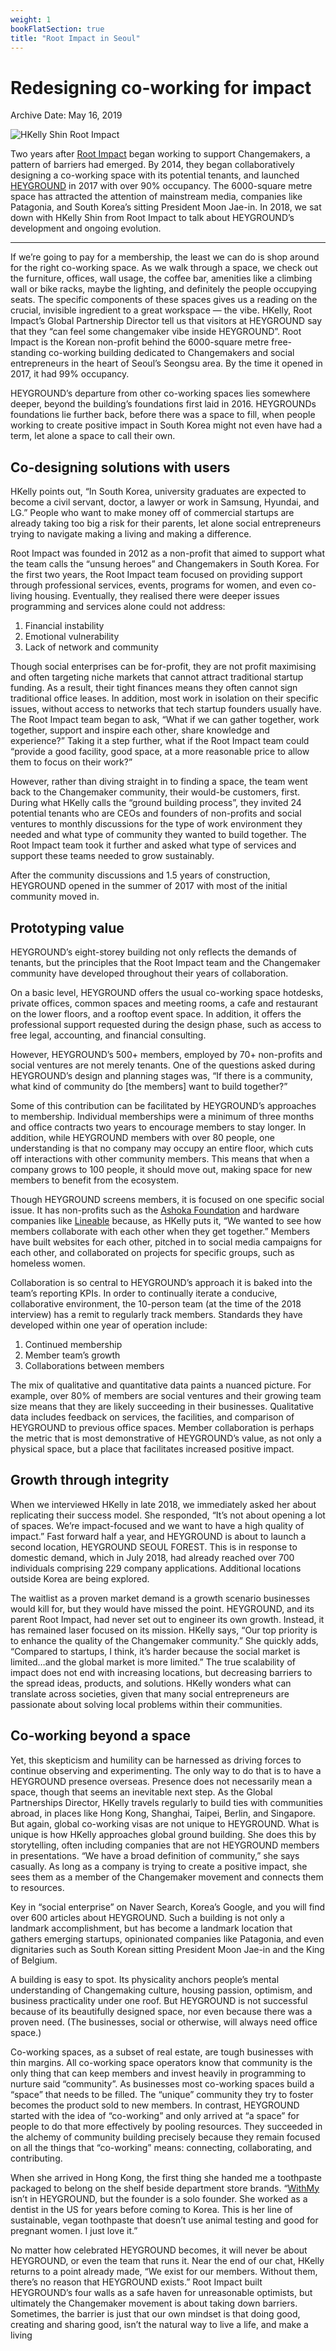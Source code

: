 ```yaml
---
weight: 1
bookFlatSection: true
title: "Root Impact in Seoul"
---
```



# Redesigning co-working for impact

Archive Date: May 16, 2019

![HKelly Shin Root Impact](https://raw.githubusercontent.com/shenchingtou/asian-founders-archive/master/images/Web-HKelly-Root-Impact-9161.jpg)

Two years after [Root Impact](http://rootimpact.org/v2/intro.php) began working to support Changemakers, a pattern of barriers had emerged. By 2014, they began collaboratively designing a co-working space with its potential tenants, and launched [HEYGROUND](https://www.heyground.com/) in 2017 with over 90% occupancy. The 6000-square metre space has attracted the attention of mainstream media, companies like Patagonia, and South Korea’s sitting President Moon Jae-in. In 2018, we sat down with HKelly Shin from Root Impact to talk about HEYGROUND’s development and ongoing evolution.

---

If we’re going to pay for a membership, the least we can do is shop around for the right co-working space. As we walk through a space, we check out the furniture, offices, wall usage, the coffee bar, amenities like a climbing wall or bike racks, maybe the lighting, and definitely the people occupying seats. The specific components of these spaces gives us a reading on the crucial, invisible ingredient to a great workspace — the vibe. HKelly, Root Impact’s Global Partnership Director tell us that visitors at HEYGROUND say that they “can feel some changemaker vibe inside HEYGROUND”. Root Impact is the Korean non-profit behind the 6000-square metre free-standing co-working building dedicated to Changemakers and social entrepreneurs in the heart of Seoul’s Seongsu area. By the time it opened in 2017, it had 99% occupancy.

HEYGROUND’s departure from other co-working spaces lies somewhere deeper, beyond the building’s foundations first laid in 2016\. HEYGROUNDs foundations lie further back, before there was a space to fill, when people working to create positive impact in South Korea might not even have had a term, let alone a space to call their own.

## Co-designing solutions with users

HKelly points out, “In South Korea, university graduates are expected to become a civil servant, doctor, a lawyer or work in Samsung, Hyundai, and LG.” People who want to make money off of commercial startups are already taking too big a risk for their parents, let alone social entrepreneurs trying to navigate making a living and making a difference.

Root Impact was founded in 2012 as a non-profit that aimed to support what the team calls the “unsung heroes” and Changemakers in South Korea. For the first two years, the Root Impact team focused on providing support through professional services, events, programs for women, and even co-living housing. Eventually, they realised there were deeper issues programming and services alone could not address:

1. Financial instability
2. Emotional vulnerability
3. Lack of network and community

Though social enterprises can be for-profit, they are not profit maximising and often targeting niche markets that cannot attract traditional startup funding. As a result, their tight finances means they often cannot sign traditional office leases. In addition, most work in isolation on their specific issues, without access to networks that tech startup founders usually have. The Root Impact team began to ask, “What if we can gather together, work together, support and inspire each other, share knowledge and experience?” Taking it a step further, what if the Root Impact team could “provide a good facility, good space, at a more reasonable price to allow them to focus on their work?”

However, rather than diving straight in to finding a space, the team went back to the Changemaker community, their would-be customers, first. During what HKelly calls the “ground building process”, they invited 24 potential tenants who are CEOs and founders of non-profits and social ventures to monthly discussions for the type of work environment they needed and what type of community they wanted to build together. The Root Impact team took it further and asked what type of services and support these teams needed to grow sustainably.

After the community discussions and 1.5 years of construction, HEYGROUND opened in the summer of 2017 with most of the initial community moved in.

## Prototyping value

HEYGROUND’s eight-storey building not only reflects the demands of tenants, but the principles that the Root Impact team and the Changemaker community have developed throughout their years of collaboration.

On a basic level, HEYGROUND offers the usual co-working space hotdesks, private offices, common spaces and meeting rooms, a cafe and restaurant on the lower floors, and a rooftop event space. In addition, it offers the professional support requested during the design phase, such as access to free legal, accounting, and financial consulting.

However, HEYGROUND’s 500+ members, employed by 70+ non-profits and social ventures are not merely tenants. One of the questions asked during HEYGROUND’s design and planning stages was, “If there is a community, what kind of community do [the members] want to build together?”

Some of this contribution can be facilitated by HEYGROUND’s approaches to membership. Individual memberships were a minimum of three months and office contracts two years to encourage members to stay longer. In addition, while HEYGROUND members with over 80 people, one understanding is that no company may occupy an entire floor, which cuts off interactions with other community members. This means that when a company grows to 100 people, it should move out, making space for new members to benefit from the ecosystem.

Though HEYGROUND screens members, it is focused on one specific social issue. It has non-profits such as the [Ashoka Foundation](https://www.ashoka.org/de-DE) and hardware companies like [Lineable](https://www.lineable.net/) because, as HKelly puts it, “We wanted to see how members collaborate with each other when they get together.” Members have built websites for each other, pitched in to social media campaigns for each other, and collaborated on projects for specific groups, such as homeless women.

Collaboration is so central to HEYGROUND’s approach it is baked into the team’s reporting KPIs. In order to continually iterate a conducive, collaborative environment, the 10-person team (at the time of the 2018 interview) has a remit to regularly track members. Standards they have developed within one year of operation include:

1. Continued membership
2. Member team’s growth
3. Collaborations between members

The mix of qualitative and quantitative data paints a nuanced picture. For example, over 80% of members are social ventures and their growing team size means that they are likely succeeding in their businesses. Qualitative data includes feedback on services, the facilities, and comparison of HEYGROUND to previous office spaces. Member collaboration is perhaps the metric that is most demonstrative of HEYGROUND’s value, as not only a physical space, but a place that facilitates increased positive impact.

## Growth through integrity

When we interviewed HKelly in late 2018, we immediately asked her about replicating their success model. She responded, “It’s not about opening a lot of spaces. We’re impact-focused and we want to have a high quality of impact.” Fast forward half a year, and HEYGROUND is about to launch a second location, HEYGROUND SEOUL FOREST. This is in response to domestic demand, which in July 2018, had already reached over 700 individuals comprising 229 company applications. Additional locations outside Korea are being explored.

The waitlist as a proven market demand is a growth scenario businesses would kill for, but they would have missed the point. HEYGROUND, and its parent Root Impact, had never set out to engineer its own growth. Instead, it has remained laser focused on its mission. HKelly says, “Our top priority is to enhance the quality of the Changemaker community.” She quickly adds, “Compared to startups, I think, it’s harder because the social market is limited…and the global market is more limited.” The true scalability of impact does not end with increasing locations, but decreasing barriers to the spread ideas, products, and solutions. HKelly wonders what can translate across societies, given that many social entrepreneurs are passionate about solving local problems within their communities.

## Co-working beyond a space

Yet, this skepticism and humility can be harnessed as driving forces to continue observing and experimenting. The only way to do that is to have a HEYGROUND presence overseas. Presence does not necessarily mean a space, though that seems an inevitable next step. As the Global Partnerships Director, HKelly travels regularly to build ties with communities abroad, in places like Hong Kong, Shanghai, Taipei, Berlin, and Singapore. But again, global co-working visas are not unique to HEYGROUND. What is unique is how HKelly approaches global ground building. She does this by storytelling, often including companies that are not HEYGROUND members in presentations. “We have a broad definition of community,” she says casually. As long as a company is trying to create a positive impact, she sees them as a member of the Changemaker movement and connects them to resources.

Key in “social enterprise” on Naver Search, Korea’s Google, and you will find over 600 articles about HEYGROUND. Such a building is not only a landmark accomplishment, but has become a landmark location that gathers emerging startups, opinionated companies like Patagonia, and even dignitaries such as South Korean sitting President Moon Jae-in and the King of Belgium.

A building is easy to spot. Its physicality anchors people’s mental understanding of Changemaking culture, housing passion, optimism, and business practicality under one roof. But HEYGROUND is not successful because of its beautifully designed space, nor even because there was a proven need. (The businesses, social or otherwise, will always need office space.)

Co-working spaces, as a subset of real estate, are tough businesses with thin margins. All co-working space operators know that community is the only thing that can keep members and invest heavily in programming to nurture said “community”. As businesses most co-working spaces build a “space” that needs to be filled. The “unique” community they try to foster becomes the product sold to new members. In contrast, HEYGROUND started with the idea of “co-working” and only arrived at “a space” for people to do that more effectively by pooling resources. They succeeded in the alchemy of community building precisely because they remain focused on all the things that “co-working” means: connecting, collaborating, and contributing.

When she arrived in Hong Kong, the first thing she handed me a toothpaste packaged to belong on the shelf beside department store brands. “[WithMy](http://withmy.co.kr/home_e) isn’t in HEYGROUND, but the founder is a solo founder. She worked as a dentist in the US for years before coming to Korea. This is her line of sustainable, vegan toothpaste that doesn’t use animal testing and good for pregnant women. I just love it.”

No matter how celebrated HEYGROUND becomes, it will never be about HEYGROUND, or even the team that runs it. Near the end of our chat, HKelly returns to a point already made, “We exist for our members. Without them, there’s no reason that HEYGROUND exists.” Root Impact built HEYGROUND’s four walls as a safe haven for unreasonable optimists, but ultimately the Changemaker movement is about taking down barriers. Sometimes, the barrier is just that our own mindset is that doing good, creating and sharing good, isn’t the natural way to live a life, and make a living